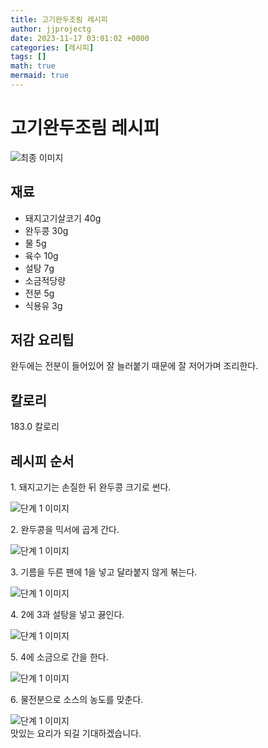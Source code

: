 ```yaml
---
title: 고기완두조림 레시피
author: jjprojectg
date: 2023-11-17 03:01:02 +0000
categories: [레시피]
tags: []
math: true
mermaid: true
---
```

<meta name="og:type" content="website"/>
<meta charset="UTF-8"/>
<div class="header">
  <h1>고기완두조림 레시피</h1>
</div>

<div class="container my-4">
  <div class="row">
    <div class="col-12 col-md-6">
      <div class="recipe-image">
        <img src="http://www.foodsafetykorea.go.kr/uploadimg/20141117/20141117053744_1416213464068.jpg" class="step-image" alt="최종 이미지"/>
      </div>
    </div>
    <div class="col-12 col-md-6">
      <div class="ingredients">
        <h2>재료</h2>
        <ul class="card">
          <li> 돼지고기살코기 40g </li>
          <li>  완두콩 30g </li>
          <li>  물 5g </li>
          <li>  육수 10g </li>
          <li>  설탕 7g </li>
          <li>  소금적당량 </li>
          <li>  전분 5g </li>
          <li>  식용유 3g </li>
</ul>
      </div>
    </div>
    <div class="col-12 col-md-6">
      <div class="ingredients">
        <h2>저감 요리팁</h2>
        <div class="card"> 
          <p>
            완두에는 전분이 들어있어 잘 늘러붙기 때문에 잘 저어가며 조리한다.
          </p>
        </div>
      </div>
      <div class="ingredients">
        <h2>칼로리</h2>
        <div class="card"> 
          <p>
            183.0 칼로리
          </p>
        </div>
      </div>
    </div>
  </div>

  <h2 class="my-4">레시피 순서</h2>
  <div class="card recipe-card">
    <div class="card-body recipe-step">
      <p class="card-text step-description">1. 돼지고기는 손질한 뒤 완두콩 크기로 썬다.</p>
      <img src="http://www.foodsafetykorea.go.kr/uploadimg/cook/1007-1.jpg" alt="단계 1 이미지" class="step-image"/>
    </div>
  </div>
  <div class="card recipe-card">
    <div class="card-body recipe-step">
      <p class="card-text step-description">2. 완두콩을 믹서에 곱게 간다.</p>
      <img src="http://www.foodsafetykorea.go.kr/uploadimg/cook/1007-2.jpg" alt="단계 1 이미지" class="step-image"/>
    </div>
  </div>
  <div class="card recipe-card">
    <div class="card-body recipe-step">
      <p class="card-text step-description">3. 기름을 두른 팬에 1을 넣고 달라붙지 않게 볶는다.</p>
      <img src="http://www.foodsafetykorea.go.kr/uploadimg/cook/1007-3.jpg" alt="단계 1 이미지" class="step-image"/>
    </div>
  </div>
  <div class="card recipe-card">
    <div class="card-body recipe-step">
      <p class="card-text step-description">4. 2에 3과 설탕을 넣고 끓인다.</p>
      <img src="http://www.foodsafetykorea.go.kr/uploadimg/cook/1007-4.jpg" alt="단계 1 이미지" class="step-image"/>
    </div>
  </div>
  <div class="card recipe-card">
    <div class="card-body recipe-step">
      <p class="card-text step-description">5. 4에 소금으로 간을 한다.</p>
      <img src="http://www.foodsafetykorea.go.kr/uploadimg/cook/1007-5.jpg" alt="단계 1 이미지" class="step-image"/>
    </div>
  </div>
  <div class="card recipe-card">
    <div class="card-body recipe-step">
      <p class="card-text step-description">6. 물전분으로 소스의 농도를 맞춘다.</p>
      <img src="http://www.foodsafetykorea.go.kr/uploadimg/cook/1007-6.jpg" alt="단계 1 이미지" class="step-image"/>
    </div>
  </div>

</div>
맛있는 요리가 되길 기대하겠습니다.
